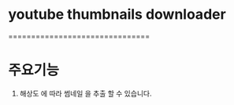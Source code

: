 # youtube thumbnails downloader
===============================



# 주요기능

1. 해상도 에 따라 썸네일 을 추출 할 수 있습니다.


